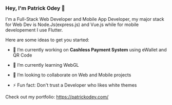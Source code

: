 ### Hey, I'm Patrick Odey 👋

I'm a Full-Stack Web Developer and Mobile App Developer, my major stack for Web Dev is Node.Js(express.js) and Vue.js while for mobile developement I use Flutter.

Here are some ideas to get you started:

- 🔭 I’m currently working on **Cashless Payment System** using eWallet and QR Code
- 🌱 I’m currently learning WebGL
- 👯 I’m looking to collaborate on Web and Mobile projects

- ⚡ Fun fact: Don't trust a Developer who likes white themes

Check out my portfolio: https://patrickodey.com/ 
